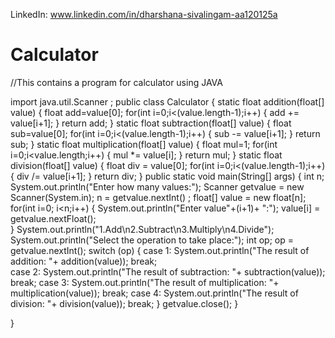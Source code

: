 LinkedIn: www.linkedin.com/in/dharshana-sivalingam-aa120125a
# Calculator
//This contains a program for calculator using JAVA





import java.util.Scanner ;
public class Calculator {
	static float addition(float[] value)
	{
		float add=value[0];
		for(int i=0;i<(value.length-1);i++)
		{
			add += value[i+1];
		}
		return add;
	}
	static float subtraction(float[] value)
	{
		float sub=value[0];
		for(int i=0;i<(value.length-1);i++)
		{
			sub -= value[i+1];
		}
		return sub;
	}
	static float multiplication(float[] value)
	{
		float mul=1;
		for(int i=0;i<value.length;i++)
		{
			mul *= value[i];
		}
		return mul;
	}
	static float division(float[] value)
	{
		float div = value[0];
		for(int i=0;i<(value.length-1);i++)
		{
			div /= value[i+1];
		}
		return div; 
	}
	public static void main(String[] args) {
		int n;
		System.out.println("Enter how many values:");
		Scanner getvalue = new Scanner(System.in);
		n = getvalue.nextInt() ;
		float[] value = new float[n]; 
		for(int i=0; i<n;i++) 
		{
			System.out.println("Enter value"+(i+1)+ ":");
			value[i] = getvalue.nextFloat();	
		}
		System.out.println("1.Add\n2.Subtract\n3.Multiply\n4.Divide");
		System.out.println("Select the operation to take place:");
		int op;
		op = getvalue.nextInt();
		switch (op) 
		{
		case 1:
			System.out.println("The result of addition: "+ addition(value));
			break;	
		case 2:
			System.out.println("The result of subtraction: "+ subtraction(value));
			break;
		case 3:
			System.out.println("The result of multiplication: "+ multiplication(value));
			break;
		case 4:
			System.out.println("The result of division: "+ division(value));
			break;
		}
		getvalue.close();
	}

}
